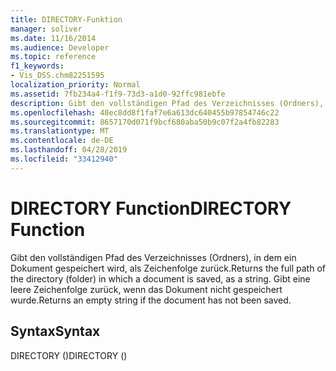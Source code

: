 ```yaml
---
title: DIRECTORY-Funktion
manager: soliver
ms.date: 11/16/2014
ms.audience: Developer
ms.topic: reference
f1_keywords:
- Vis_DSS.chm82251595
localization_priority: Normal
ms.assetid: 7fb234a4-f1f9-73d3-a1d0-92ffc981ebfe
description: Gibt den vollständigen Pfad des Verzeichnisses (Ordners), in dem ein Dokument gespeichert wird, als Zeichenfolge zurück. Gibt eine leere Zeichenfolge zurück, wenn das Dokument nicht gespeichert wurde.
ms.openlocfilehash: 40ec8dd8f1faf7e6a613dc640455b97854746c22
ms.sourcegitcommit: 8657170d071f9bcf680aba50b9c07f2a4fb82283
ms.translationtype: MT
ms.contentlocale: de-DE
ms.lasthandoff: 04/28/2019
ms.locfileid: "33412940"
---
```

# <a name="directory-function"></a><span data-ttu-id="ef5c7-104">DIRECTORY Function</span><span class="sxs-lookup"><span data-stu-id="ef5c7-104">DIRECTORY Function</span></span>

<span data-ttu-id="ef5c7-105">Gibt den vollständigen Pfad des Verzeichnisses (Ordners), in dem ein Dokument gespeichert wird, als Zeichenfolge zurück.</span><span class="sxs-lookup"><span data-stu-id="ef5c7-105">Returns the full path of the directory (folder) in which a document is saved, as a string.</span></span> <span data-ttu-id="ef5c7-106">Gibt eine leere Zeichenfolge zurück, wenn das Dokument nicht gespeichert wurde.</span><span class="sxs-lookup"><span data-stu-id="ef5c7-106">Returns an empty string if the document has not been saved.</span></span>
  
## <a name="syntax"></a><span data-ttu-id="ef5c7-107">Syntax</span><span class="sxs-lookup"><span data-stu-id="ef5c7-107">Syntax</span></span>

<span data-ttu-id="ef5c7-108">DIRECTORY ()</span><span class="sxs-lookup"><span data-stu-id="ef5c7-108">DIRECTORY ()</span></span>
  

